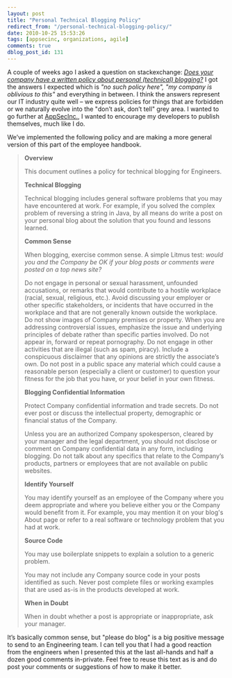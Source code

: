 ```yaml
---
layout: post
title: "Personal Technical Blogging Policy"
redirect_from: "/personal-technical-blogging-policy/"
date: 2010-10-25 15:53:26
tags: [appsecinc, organizations, agile]
comments: true
dblog_post_id: 131
---
```

A couple of weeks ago I asked a question on stackexchange: [_Does your company have a written policy about personal (technical) blogging?_](https://programmers.stackexchange.com/questions/12229/does-your-company-have-a-written-policy-about-personal-technical-blogging) I got the answers I expected which is _"no such policy here",_ _"my company is oblivious to this"_ and everything in between. I think the answers represent our IT industry quite well – we express policies for things that are forbidden or we naturally evolve into the "don’t ask, don’t tell" grey area. I wanted to go further at [AppSecInc.](https://web.archive.org/web/20131111165225/https://www.appsecinc.com), I wanted to encourage my developers to publish themselves, much like I do.

We’ve implemented the following policy and are making a more general version of this part of the employee handbook.

> **Overview**
>
> This document outlines a policy for technical blogging for Engineers.
>
> **Technical Blogging**
>
> Technical blogging includes general software problems that you may have encountered at work.  For example, if you solved the complex problem of reversing a string in Java, by all means do write a post on your personal blog about the solution that you found and lessons learned.
>
> **Common Sense**
>
> When blogging, exercise common sense.  A simple Litmus test: _would you and the Company be OK if your blog posts or comments were posted on a top news site?_
>
> Do not engage in personal or sexual harassment, unfounded accusations, or remarks that would contribute to a hostile workplace (racial, sexual, religious, etc.).  Avoid discussing your employer or other specific stakeholders, or incidents that have occurred in the workplace and that are not generally known outside the workplace.  Do not show images of Company premises or property.  When you are addressing controversial issues, emphasize the issue and underlying principles of debate rather than specific parties involved.  Do not appear in, forward or repeat pornography.  Do not engage in other activities that are illegal (such as spam, piracy).  Include a conspicuous disclaimer that any opinions are strictly the associate’s own.  Do not post in a public space any material which could cause a reasonable person (especially a client or customer) to question your fitness for the job that you have, or your belief in your own fitness.
>
> **Blogging Confidential Information**
>
> Protect Company confidential information and trade secrets.  Do not ever post or discuss the intellectual property, demographic or financial status of the Company.
>
> Unless you are an authorized Company spokesperson, cleared by your manager and the legal department, you should not disclose or comment on Company confidential data in any form, including blogging.  Do not talk about any specifics that relate to the Company’s products, partners or employees that are not available on public websites.
>
> **Identify Yourself**
>
> You may identify yourself as an employee of the Company where you deem appropriate and where you believe either you or the Company would benefit from it.  For example, you may mention it on your blog's About page or refer to a real software or technology problem that you had at work.
>
> **Source Code**
>
> You may use boilerplate snippets to explain a solution to a generic problem.
>
> You may not include any Company source code in your posts identified as such.  Never post complete files or working examples that are used as-is in the products developed at work.
>
> **When in Doubt**
>
> When in doubt whether a post is appropriate or inappropriate, ask your manager.

It’s basically common sense, but "please do blog" is a big positive message to send to an Engineering team. I can tell you that I had a good reaction from the engineers when I presented this at the last all-hands and half a dozen good comments in-private. Feel free to reuse this text as is and do post your comments or suggestions of how to make it better.

